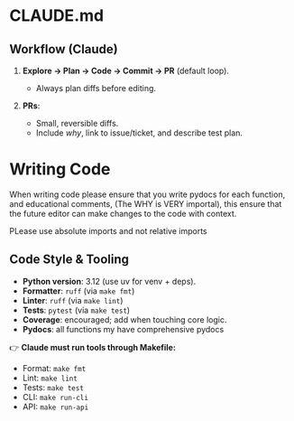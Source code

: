 # CLAUDE.md

## Workflow (Claude)
1. **Explore → Plan → Code → Commit → PR** (default loop).
   - Always plan diffs before editing.

2. **PRs**:
   - Small, reversible diffs.
   - Include *why*, link to issue/ticket, and describe test plan.


# Writing Code
When writing code please ensure that you write pydocs for each function, and educational comments, (The WHY is VERY importal), this ensure that the future editor can make changes to the code with context.

PLease use absolute imports and not relative imports

## Code Style & Tooling
- **Python version**: 3.12 (use uv for venv + deps).
- **Formatter**: `ruff` (via `make fmt`)
- **Linter**: `ruff` (via `make lint`)
- **Tests**: `pytest` (via `make test`)
- **Coverage**: encouraged; add when touching core logic.
- **Pydocs**: all functions my have comprehensive pydocs

👉 **Claude must run tools through Makefile:**
- Format: `make fmt`
- Lint: `make lint`
- Tests: `make test`
- CLI: `make run-cli`
- API: `make run-api`
